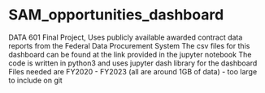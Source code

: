 # SAM_opportunities_dashboard
DATA 601 Final Project, Uses publicly available awarded contract data reports from the Federal Data Procurement System
The csv files for this dashboard can be found at the link provided in the jupyter notebook
The code is written in python3 and uses jupyter dash library for the dashboard
Files needed are FY2020 - FY2023 (all are around 1GB of data) - too large to include on git
